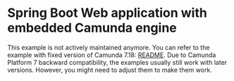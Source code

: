 # Spring Boot Web application with embedded Camunda engine

This example is not actively maintained anymore. You can refer to the example with fixed version of Camunda 7.18:
[README](https://github.com/camunda/camunda-bpm-examples/blob/7.18/spring-boot-starter/example-dmn-rest/README.md).
Due to Camunda Platform 7 backward compatibility, the examples usually still work with later versions. However, you
might need to adjust them to make them work.